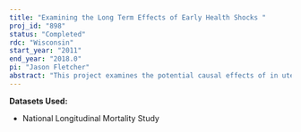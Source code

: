 ```yaml
---
title: "Examining the Long Term Effects of Early Health Shocks "
proj_id: "898"
status: "Completed"
rdc: "Wisconsin"
start_year: "2011"
end_year: "2018.0"
pi: "Jason Fletcher"
abstract: "This project examines the potential causal effects of in utero exposure to the 1918 flu pandemic on later life mortality and economic and social outcomes. The project first replicates previous findings indicating substantial evidence that exposure to the flu reduces years of schooling and income and increases several measures of poor health. The research will extend these findings to include measures of health insurance, occupation, mobility, marital status, and spousal characteristics. Although some of these intermediate and long-term effects have been documented in several papers, much less is known about the links with mortality. The research will help to fill in this gap by estimating overall and cause-specific mortality outcomes using the restricted National Longitudinal Mortality Study (NLMS) data. "
---
```


**Datasets Used:**

  - National Longitudinal Mortality Study 

